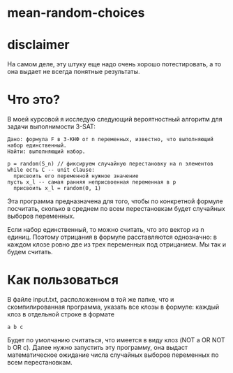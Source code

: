 # mean-random-choices

# disclaimer

На самом деле, эту штуку еще надо очень хорошо потестировать, а то она выдает не всегда понятные результаты.

# Что это?
В моей курсовой я исследую следующий вероятностный алгоритм для задачи выполнимости 3-SAT: 
``` 
Дано: формула F в 3-КНФ от n переменных, известно, что выполняющий набор единственный.
Найти: выполняющий набор.

p = random(S_n) // фиксируем случайную перестановку на n элементов
while есть C -- unit clause:
  присвоить его переменной нужное значение
пусть x_l -- самая ранняя неприсвоенная переменная в p
  присвоить x_l = random(0, 1)
```
Эта программа предназначена для того, чтобы по конкретной формуле посчитать, сколько в среднем по всем перестановкам будет случайных выборов переменных.

Если набор единственный, то можно считать, что это вектор из n единиц. Поэтому отрицания в формуле расставляются однозначно: в каждом клозе ровно две из трех переменных под отрицанием. Мы так и будем считать. 

# Как пользоваться

В файле input.txt, расположенном в той же папке, что и скомпилированная программа, указать все клозы в формуле: каждый клоз в отдельной строке в формате
```
a b c
```
Будет по умолчанию считаться, что имеется в виду клоз (NOT a OR NOT b OR c).
Далее нужно запустить эту программу, она выдаст математическое ожидание числа случайных выборов переменных по всем перестановкам.
